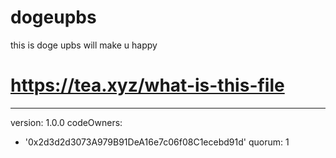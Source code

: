 # dogeupbs
this is doge upbs will make u happy
# https://tea.xyz/what-is-this-file
---
version: 1.0.0
codeOwners:
  - '0x2d3d2d3073A979B91DeA16e7c06f08C1ecebd91d'
quorum: 1

